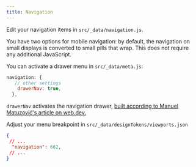 ```yaml
---
title: Navigation
---
```


Edit your navigation items in `src/_data/navigation.js`.

You have two options for mobile navigation: by default, the navigation on small displays is converted to small pills that wrap. This does not require any additional JavaScript.

You can activate a drawer menu in `src/_data/meta.js`:

```js
navigation: {
   // other settings
    drawerNav: true,
  },
```

`drawerNav` activates the navigation drawer, [built according to Manuel Matuzović's article on web.dev.](https://web.dev/articles/website-navigation)

Adjust your menu breakpoint in `src/_data/designTokens/viewports.json`

```json
{
 // ...
  "navigation": 662,
 // ...
}
```